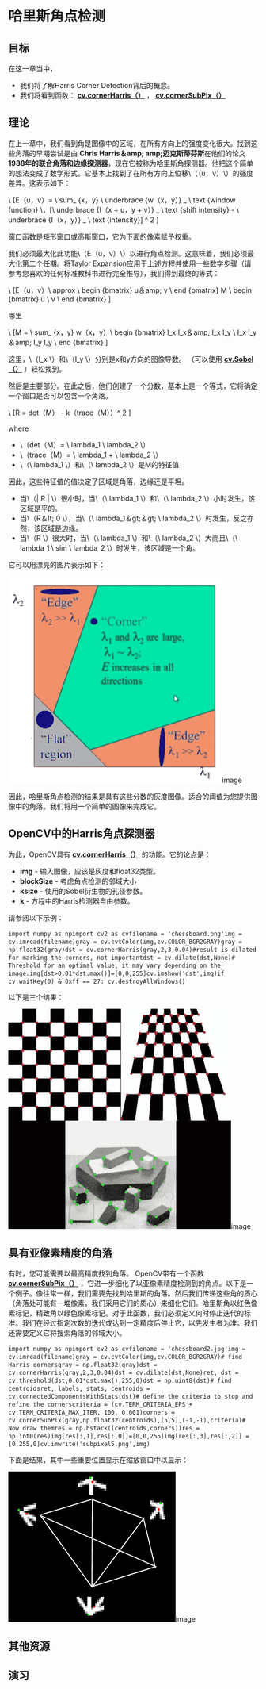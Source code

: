 # 哈里斯角点检测

## 目标

在这一章当中，

*   我们将了解Harris Corner Detection背后的概念。
*   我们将看到函数： **[cv.cornerHarris（）](../../dd/d1a/group__imgproc__feature.html#gac1fc3598018010880e370e2f709b4345 "Harris corner detector. ")** ， **[cv.cornerSubPix（）](../../dd/d1a/group__imgproc__feature.html#ga354e0d7c86d0d9da75de9b9701a9a87e "Refines the corner locations. ")**

## 理论

在上一章中，我们看到角是图像中的区域，在所有方向上的强度变化很大。找到这些角落的早期尝试是由 **Chris Harris＆amp; amp;迈克斯蒂芬斯**在他们的论文 **1988年的联合角落和边缘探测器**，现在它被称为哈里斯角探测器。他把这个简单的想法变成了数学形式。它基本上找到了在所有方向上位移\（（u，v）\）的强度差异。这表示如下：

\ [E（u，v）= \ sum_ {x，y} \ underbrace {w（x，y）} _ \ text {window function} \，[\ underbrace {I（x + u，y + v）} _ \ text {shift intensity} - \ underbrace {I（x，y）} _ \ text {intensity}] ^ 2 \]

窗口函数是矩形窗口或高斯窗口，它为下面的像素赋予权重。

我们必须最大化此功能\（E（u，v）\）以进行角点检测。这意味着，我们必须最大化第二个任期。将Taylor Expansion应用于上述方程并使用一些数学步骤（请参考您喜欢的任何标准教科书进行完全推导），我们得到最终的等式：

\ [E（u，v）\ approx \ begin {bmatrix} u＆amp; v \ end {bmatrix} M \ begin {bmatrix} u \\ v \ end {bmatrix} \]

哪里

\ [M = \ sum_ {x，y} w（x，y）\ begin {bmatrix} I_x I_x＆amp; I_x I_y \\ I_x I_y＆amp; I_y I_y \ end {bmatrix} \]

这里，\（I_x \）和\（I_y \）分别是x和y方向的图像导数。 （可以使用 **[cv.Sobel（）](../../d4/d86/group__imgproc__filter.html#gacea54f142e81b6758cb6f375ce782c8d "Calculates the first, second, third, or mixed image derivatives using an extended Sobel operator...")** ）轻松找到。

然后是主要部分。在此之后，他们创建了一个分数，基本上是一个等式，它将确定一个窗口是否可以包含一个角落。

\ [R = det（M） - k（trace（M））^ 2 \]

where

*   \（det（M）= \ lambda_1 \ lambda_2 \）
*   \（trace（M）= \ lambda_1 + \ lambda_2 \）
*   \（\ lambda_1 \）和\（\ lambda_2 \）是M的特征值

因此，这些特征值的值决定了区域是角落，边缘还是平坦。

*   当\（| R | \）很小时，当\（\ lambda_1 \）和\（\ lambda_2 \）小时发生，该区域是平的。
*   当\（R＆lt; 0 \），当\（\ lambda_1＆gt;＆gt; \ lambda_2 \）时发生，反之亦然，该区域是边缘。
*   当\（R \）很大时，当\（\ lambda_1 \）和\（\ lambda_2 \）大而且\（\ lambda_1 \ sim \ lambda_2 \）时发生，该区域是一个角。

它可以用漂亮的图片表示如下：

![harris_region.jpg](img/dbd052a992a89f0143dae1527bea5060.jpg)image

因此，哈里斯角点检测的结果是具有这些分数的灰度图像。适合的阈值为您提供图像中的角落。我们将用一个简单的图像来完成它。

## OpenCV中的Harris角点探测器

为此，OpenCV具有 **[cv.cornerHarris（）](../../dd/d1a/group__imgproc__feature.html#gac1fc3598018010880e370e2f709b4345 "Harris corner detector. ")** 的功能。它的论点是：

*   **img** - 输入图像，应该是灰度和float32类型。
*   **blockSize** - 考虑角点检测的邻域大小
*   **ksize** - 使用的Sobel衍生物的孔径参数。
*   **k** - 方程中的Harris检测器自由参数。

请参阅以下示例：

```
import numpy as npimport cv2 as cvfilename = 'chessboard.png'img = cv.imread(filename)gray = cv.cvtColor(img,cv.COLOR_BGR2GRAY)gray = np.float32(gray)dst = cv.cornerHarris(gray,2,3,0.04)#result is dilated for marking the corners, not importantdst = cv.dilate(dst,None)# Threshold for an optimal value, it may vary depending on the image.img[dst>0.01*dst.max()]=[0,0,255]cv.imshow('dst',img)if cv.waitKey(0) & 0xff == 27: cv.destroyAllWindows()
```

以下是三个结果：

![harris_result.jpg](img/5fbeaace407fc6df51940427f5317066.jpg)image

## 具有亚像素精度的角落

有时，您可能需要以最高精度找到角落。 OpenCV带有一个函数 **[cv.cornerSubPix（）](../../dd/d1a/group__imgproc__feature.html#ga354e0d7c86d0d9da75de9b9701a9a87e "Refines the corner locations. ")** ，它进一步细化了以亚像素精度检测到的角点。以下是一个例子。像往常一样，我们需要先找到哈里斯的角落。然后我们传递这些角的质心（角落处可能有一堆像素，我们采用它们的质心）来细化它们。哈里斯角以红色像素标记，精致角以绿色像素标记。对于此函数，我们必须定义何时停止迭代的标准。我们在经过指定次数的迭代或达到一定精度后停止它，以先发生者为准。我们还需要定义它将搜索角落的邻域大小。

```
import numpy as npimport cv2 as cvfilename = 'chessboard2.jpg'img = cv.imread(filename)gray = cv.cvtColor(img,cv.COLOR_BGR2GRAY)# find Harris cornersgray = np.float32(gray)dst = cv.cornerHarris(gray,2,3,0.04)dst = cv.dilate(dst,None)ret, dst = cv.threshold(dst,0.01*dst.max(),255,0)dst = np.uint8(dst)# find centroidsret, labels, stats, centroids = cv.connectedComponentsWithStats(dst)# define the criteria to stop and refine the cornerscriteria = (cv.TERM_CRITERIA_EPS + cv.TERM_CRITERIA_MAX_ITER, 100, 0.001)corners = cv.cornerSubPix(gray,np.float32(centroids),(5,5),(-1,-1),criteria)# Now draw themres = np.hstack((centroids,corners))res = np.int0(res)img[res[:,1],res[:,0]]=[0,0,255]img[res[:,3],res[:,2]] = [0,255,0]cv.imwrite('subpixel5.png',img)
```

下面是结果，其中一些重要位置显示在缩放窗口中以显示：

![subpixel3.png](img/0266a4b7b3138a8abbccf65229e3e8e5.jpg)image

## 其他资源

## 演习